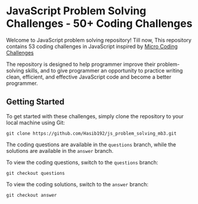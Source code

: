 # JavaScript Problem Solving Challenges - 50+ Coding Challenges

Welcome to JavaScript problem solving repository! Till now, This repository contains 53 coding challenges in JavaScript inspired by [Micro Coding Challenges](https://dev.to/codeguppy/micro-coding-challenges-with-solutions-106m)

The repository is designed to help programmer improve their problem-solving skills, and to give programmer an opportunity to practice writing clean, efficient, and effective JavaScript code and become a better programmer.

## Getting Started
To get started with these challenges, simply clone the repository to your local machine using Git:
```
git clone https://github.com/Hasib192/js_problem_solving_mb3.git
```
The coding questions are available in the `questions` branch, while the solutions are available in the `answer` branch. 

To view the coding questions, switch to the `questions` branch:
```
git checkout questions
```
To view the coding solutions, switch to the `answer` branch:
``` 
git checkout answer
```
